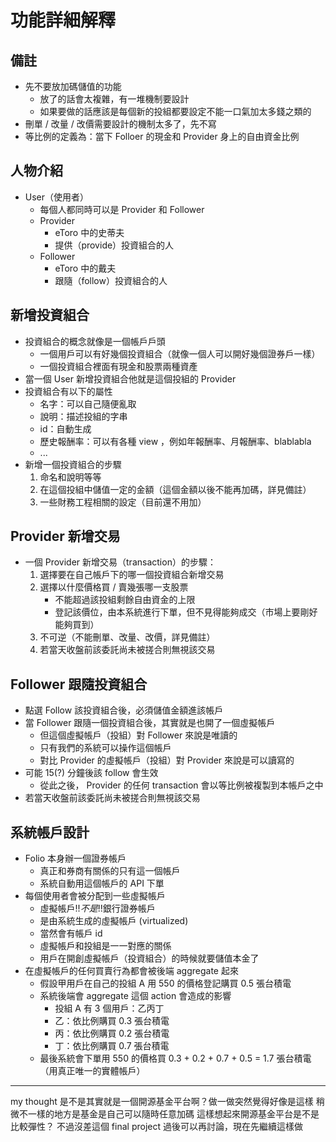 # 功能詳細解釋

## 備註
- 先不要放加碼儲值的功能
  - 放了的話會太複雜，有一堆機制要設計
  - 如果要做的話應該是每個新的投組都要設定不能一口氣加太多錢之類的
- 刪單 / 改量 / 改價需要設計的機制太多了，先不寫
- 等比例的定義為：當下 Folloer 的現金和 Provider 身上的自由資金比例

## 人物介紹
- User（使用者）
  - 每個人都同時可以是 Provider 和 Follower
  - Provider
    - eToro 中的史蒂夫
    - 提供（provide）投資組合的人
  - Follower
    - eToro 中的戴夫
    - 跟隨（follow）投資組合的人

## 新增投資組合
- 投資組合的概念就像是一個帳戶戶頭
  - 一個用戶可以有好幾個投資組合（就像一個人可以開好幾個證券戶一樣）
  - 一個投資組合裡面有現金和股票兩種資產
- 當一個 User 新增投資組合他就是這個投組的 Provider
- 投資組合有以下的屬性
  - 名字：可以自己隨便亂取
  - 說明：描述投組的字串
  - id：自動生成
  - 歷史報酬率：可以有各種 view ，例如年報酬率、月報酬率、blablabla
  - ...
- 新增一個投資組合的步驟
  1. 命名和說明等等
  2. 在這個投組中儲值一定的金額（這個金額以後不能再加碼，詳見備註）
  3. 一些財務工程相關的設定（目前還不用加）

## Provider 新增交易
- 一個 Provider 新增交易（transaction）的步驟：
  1. 選擇要在自己帳戶下的哪一個投資組合新增交易
  2. 選擇以什麼價格買 / 賣幾張哪一支股票
     - 不能超過該投組剩餘自由資金的上限
     - 登記該價位，由本系統進行下單，但不見得能夠成交（市場上要剛好能夠買到）
  3. 不可逆（不能刪單、改量、改價，詳見備註）
  4. 若當天收盤前該委託尚未被搓合則無視該交易

## Follower 跟隨投資組合
- 點選 Follow 該投資組合後，必須儲值金額進該帳戶
- 當 Follower 跟隨一個投資組合後，其實就是也開了一個虛擬帳戶
  - 但這個虛擬帳戶（投組）對 Follower 來說是唯讀的
  - 只有我們的系統可以操作這個帳戶
  - 對比 Provider 的虛擬帳戶（投組）對 Provider 來說是可以讀寫的
- 可能 15(?) 分鐘後該 follow 會生效
  - 從此之後， Provider 的任何 transaction 會以等比例被複製到本帳戶之中
- 若當天收盤前該委託尚未被搓合則無視該交易

## 系統帳戶設計
- Folio 本身辦一個證券帳戶
  - 真正和券商有關係的只有這一個帳戶
  - 系統自動用這個帳戶的 API 下單
- 每個使用者會被分配到一些虛擬帳戶
  - 虛擬帳戶!!*不是*!!銀行證券帳戶
  - 是由系統生成的虛擬帳戶 (virtualized)
  - 當然會有帳戶 id
  - 虛擬帳戶和投組是一一對應的關係
  - 用戶在開創虛擬帳戶（投資組合）的時候就要儲值本金了
- 在虛擬帳戶的任何買賣行為都會被後端 aggregate 起來
  - 假設甲用戶在自己的投組 A 用 550 的價格登記購買 0.5 張台積電
  - 系統後端會 aggregate 這個 action 會造成的影響
    - 投組 A 有 3 個用戶：乙丙丁
    - 乙：依比例購買 0.3 張台積電
    - 丙：依比例購買 0.2 張台積電
    - 丁：依比例購買 0.7 張台積電
  - 最後系統會下單用 550 的價格買 0.3 + 0.2 + 0.7 + 0.5 = 1.7 張台積電（用真正唯一的實體帳戶）



---
my thought
是不是其實就是一個開源基金平台啊？做一做突然覺得好像是這樣
稍微不一樣的地方是基金是自己可以隨時任意加碼
這樣想起來開源基金平台是不是比較彈性？
不過沒差這個 final project 過後可以再討論，現在先繼續這樣做
